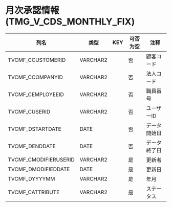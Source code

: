 # 月次承認情報(TMG_V_CDS_MONTHLY_FIX)
| 列名   | 类型   | KEY  | 可否为空 | 注释   |
| ---- | ---- | ---- | ---- | ---- |
|TVCMF_CCUSTOMERID|VARCHAR2||否|顧客コード|
|TVCMF_CCOMPANYID|VARCHAR2||否|法人コード|
|TVCMF_CEMPLOYEEID|VARCHAR2||否|職員番号|
|TVCMF_CUSERID|VARCHAR2||否|ユーザーID|
|TVCMF_DSTARTDATE|DATE||否|データ開始日|
|TVCMF_DENDDATE|DATE||否|データ終了日|
|TVCMF_CMODIFIERUSERID|VARCHAR2||是|更新者|
|TVCMF_DMODIFIEDDATE|DATE||是|更新日|
|TVCMF_DYYYYMM|VARCHAR2||是|年月|
|TVCMF_CATTRIBUTE|VARCHAR2||是|ステータス|
